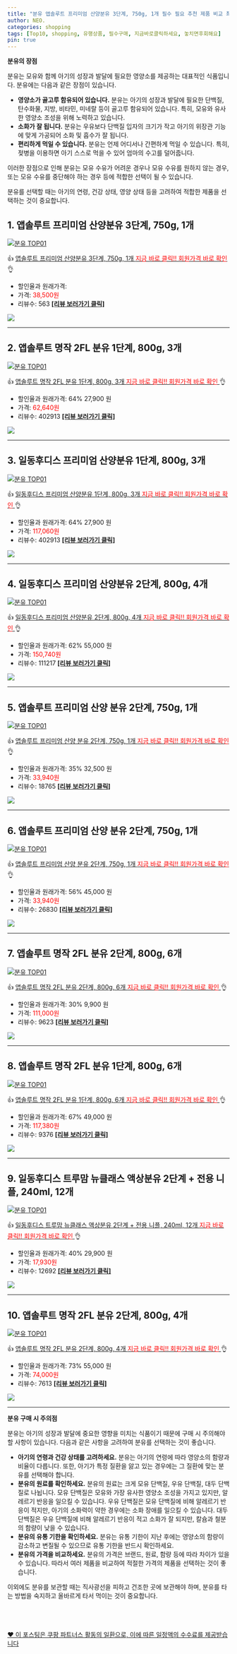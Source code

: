 ```yaml
---
title: "분유 앱솔루트 프리미엄 산양분유 3단계, 750g, 1개 필수 필요 추천 제품 비교 최저 가격 비교 장점 구매 후기 구매평"
author: NEO.
categories: shopping
tags: [Top10, shopping, 유행상품, 필수구매, 지금바로클릭하세요, 놓치면후회해요]
pin: true
---
```

**분유의 장점**

분유는 모유와 함께 아기의 성장과 발달에 필요한 영양소를 제공하는 대표적인 식품입니다. 분유에는 다음과 같은 장점이 있습니다.

* **영양소가 골고루 함유되어 있습니다.** 분유는 아기의 성장과 발달에 필요한 단백질, 탄수화물, 지방, 비타민, 미네랄 등이 골고루 함유되어 있습니다. 특히, 모유와 유사한 영양소 조성을 위해 노력하고 있습니다.
* **소화가 잘 됩니다.** 분유는 우유보다 단백질 입자의 크기가 작고 아기의 위장관 기능에 맞게 가공되어 소화 및 흡수가 잘 됩니다.
* **편리하게 먹일 수 있습니다.** 분유는 언제 어디서나 간편하게 먹일 수 있습니다. 특히, 젖병을 이용하면 아기 스스로 먹을 수 있어 엄마의 수고를 덜어줍니다.

이러한 장점으로 인해 분유는 모유 수유가 어려운 경우나 모유 수유를 원하지 않는 경우, 또는 모유 수유를 중단해야 하는 경우 등에 적합한 선택이 될 수 있습니다.

분유를 선택할 때는 아기의 연령, 건강 상태, 영양 상태 등을 고려하여 적합한 제품을 선택하는 것이 중요합니다.

   

## 1. 앱솔루트 프리미엄 산양분유 3단계, 750g, 1개

[![분유 TOP01](https://thumbnail9.coupangcdn.com/thumbnails/remote/490x490ex/image/product/image/vendoritem/2018/12/14/3880858540/3b47a21a-ea88-49fc-bc8b-e83486615a24.jpg)](https://link.coupang.com/re/AFFSDP?lptag=AF3617701&subid=GithubCoopas&pageKey=130696823&traceid=V0-153&itemId=376199281&vendorItemId=3880858540)


👍 [앱솔루트 프리미엄 산양분유 3단계, 750g, 1개 <font color=red> 지금 바로 클릭!! 회원가격 바로 확인 </font> ](https://link.coupang.com/re/AFFSDP?lptag=AF3617701&subid=GithubCoopas&pageKey=130696823&traceid=V0-153&itemId=376199281&vendorItemId=3880858540) 👌 


- 할인율과 원래가격: 
- 가격: <span style='color:red'>38,500원</span>
- 리뷰수: 563  [**[리뷰 보러가기 클릭]**](https://link.coupang.com/re/AFFSDP?lptag=AF3617701&subid=GithubCoopas&pageKey=130696823&traceid=V0-153&itemId=376199281&vendorItemId=3880858540)

[![](/discount_price.png)](https://link.coupang.com/re/AFFSDP?lptag=AF3617701&subid=GithubCoopas&pageKey=130696823&traceid=V0-153&itemId=376199281&vendorItemId=3880858540)

---


   

## 2. 앱솔루트 명작 2FL 분유 1단계, 800g, 3개

[![분유 TOP01](https://thumbnail10.coupangcdn.com/thumbnails/remote/490x490ex/image/retail/images/8830133571052625-9ed37f2e-a875-42a4-968d-3fddb04eaa09.jpg)](https://link.coupang.com/re/AFFSDP?lptag=AF3617701&subid=GithubCoopas&pageKey=6113139428&traceid=V0-153&itemId=18716551080&vendorItemId=78809898519)


👍 [앱솔루트 명작 2FL 분유 1단계, 800g, 3개 <font color=red> 지금 바로 클릭!! 회원가격 바로 확인 </font> ](https://link.coupang.com/re/AFFSDP?lptag=AF3617701&subid=GithubCoopas&pageKey=6113139428&traceid=V0-153&itemId=18716551080&vendorItemId=78809898519) 👌 


- 할인율과 원래가격: 64%  27,900   원
- 가격: <span style='color:red'>62,640원</span>
- 리뷰수: 402913  [**[리뷰 보러가기 클릭]**](https://link.coupang.com/re/AFFSDP?lptag=AF3617701&subid=GithubCoopas&pageKey=6113139428&traceid=V0-153&itemId=18716551080&vendorItemId=78809898519)

[![](/discount_price.png)](https://link.coupang.com/re/AFFSDP?lptag=AF3617701&subid=GithubCoopas&pageKey=6113139428&traceid=V0-153&itemId=18716551080&vendorItemId=78809898519)

---


   

## 3. 일동후디스 프리미엄 산양분유 1단계, 800g, 3개

[![분유 TOP01](https://thumbnail10.coupangcdn.com/thumbnails/remote/490x490ex/image/retail/images/5221578593728980-ff25c884-e606-4546-bca7-76789d51a4b4.jpg)](https://link.coupang.com/re/AFFSDP?lptag=AF3617701&subid=GithubCoopas&pageKey=7434541344&traceid=V0-153&itemId=19317728836&vendorItemId=3000213257)


👍 [일동후디스 프리미엄 산양분유 1단계, 800g, 3개 <font color=red> 지금 바로 클릭!! 회원가격 바로 확인 </font> ](https://link.coupang.com/re/AFFSDP?lptag=AF3617701&subid=GithubCoopas&pageKey=7434541344&traceid=V0-153&itemId=19317728836&vendorItemId=3000213257) 👌 


- 할인율과 원래가격: 64%  27,900   원
- 가격: <span style='color:red'>117,060원</span>
- 리뷰수: 402913  [**[리뷰 보러가기 클릭]**](https://link.coupang.com/re/AFFSDP?lptag=AF3617701&subid=GithubCoopas&pageKey=7434541344&traceid=V0-153&itemId=19317728836&vendorItemId=3000213257)

[![](/discount_price.png)](https://link.coupang.com/re/AFFSDP?lptag=AF3617701&subid=GithubCoopas&pageKey=7434541344&traceid=V0-153&itemId=19317728836&vendorItemId=3000213257)

---


   

## 4. 일동후디스 프리미엄 산양분유 2단계, 800g, 4개

[![분유 TOP01](https://thumbnail9.coupangcdn.com/thumbnails/remote/490x490ex/image/retail/images/2010429135420965-19ab83f8-11aa-4758-8328-9b6b9302d443.jpg)](https://link.coupang.com/re/AFFSDP?lptag=AF3617701&subid=GithubCoopas&pageKey=6493104250&traceid=V0-153&itemId=15977201424&vendorItemId=85072691018)


👍 [일동후디스 프리미엄 산양분유 2단계, 800g, 4개 <font color=red> 지금 바로 클릭!! 회원가격 바로 확인 </font> ](https://link.coupang.com/re/AFFSDP?lptag=AF3617701&subid=GithubCoopas&pageKey=6493104250&traceid=V0-153&itemId=15977201424&vendorItemId=85072691018) 👌 


- 할인율과 원래가격: 62%  55,000   원
- 가격: <span style='color:red'>150,740원</span>
- 리뷰수: 111217  [**[리뷰 보러가기 클릭]**](https://link.coupang.com/re/AFFSDP?lptag=AF3617701&subid=GithubCoopas&pageKey=6493104250&traceid=V0-153&itemId=15977201424&vendorItemId=85072691018)

[![](/discount_price.png)](https://link.coupang.com/re/AFFSDP?lptag=AF3617701&subid=GithubCoopas&pageKey=6493104250&traceid=V0-153&itemId=15977201424&vendorItemId=85072691018)

---


   

## 5. 앱솔루트 프리미엄 산양 분유 2단계, 750g, 1개

[![분유 TOP01](https://thumbnail8.coupangcdn.com/thumbnails/remote/490x490ex/image/product/image/vendoritem/2018/12/03/3880858373/57611252-f4b9-41b3-9ec7-f8810adc6a68.jpg)](https://link.coupang.com/re/AFFSDP?lptag=AF3617701&subid=GithubCoopas&pageKey=121869449&traceid=V0-153&itemId=362205656&vendorItemId=3880858373)


👍 [앱솔루트 프리미엄 산양 분유 2단계, 750g, 1개 <font color=red> 지금 바로 클릭!! 회원가격 바로 확인 </font> ](https://link.coupang.com/re/AFFSDP?lptag=AF3617701&subid=GithubCoopas&pageKey=121869449&traceid=V0-153&itemId=362205656&vendorItemId=3880858373) 👌 


- 할인율과 원래가격: 35%  32,500   원
- 가격: <span style='color:red'>33,940원</span>
- 리뷰수: 18765  [**[리뷰 보러가기 클릭]**](https://link.coupang.com/re/AFFSDP?lptag=AF3617701&subid=GithubCoopas&pageKey=121869449&traceid=V0-153&itemId=362205656&vendorItemId=3880858373)

[![](/discount_price.png)](https://link.coupang.com/re/AFFSDP?lptag=AF3617701&subid=GithubCoopas&pageKey=121869449&traceid=V0-153&itemId=362205656&vendorItemId=3880858373)

---


   

## 6. 앱솔루트 프리미엄 산양 분유 2단계, 750g, 1개

[![분유 TOP01](https://thumbnail8.coupangcdn.com/thumbnails/remote/490x490ex/image/product/image/vendoritem/2018/12/03/3880858373/57611252-f4b9-41b3-9ec7-f8810adc6a68.jpg)](https://link.coupang.com/re/AFFSDP?lptag=AF3617701&subid=GithubCoopas&pageKey=1555722588&traceid=V0-153&itemId=2660828011&vendorItemId=70651481868)


👍 [앱솔루트 프리미엄 산양 분유 2단계, 750g, 1개 <font color=red> 지금 바로 클릭!! 회원가격 바로 확인 </font> ](https://link.coupang.com/re/AFFSDP?lptag=AF3617701&subid=GithubCoopas&pageKey=1555722588&traceid=V0-153&itemId=2660828011&vendorItemId=70651481868) 👌 


- 할인율과 원래가격: 56%  45,000   원
- 가격: <span style='color:red'>33,940원</span>
- 리뷰수: 26830  [**[리뷰 보러가기 클릭]**](https://link.coupang.com/re/AFFSDP?lptag=AF3617701&subid=GithubCoopas&pageKey=1555722588&traceid=V0-153&itemId=2660828011&vendorItemId=70651481868)

[![](/discount_price.png)](https://link.coupang.com/re/AFFSDP?lptag=AF3617701&subid=GithubCoopas&pageKey=1555722588&traceid=V0-153&itemId=2660828011&vendorItemId=70651481868)

---


   

## 7. 앱솔루트 명작 2FL 분유 2단계, 800g, 6개

[![분유 TOP01](https://thumbnail7.coupangcdn.com/thumbnails/remote/490x490ex/image/retail/images/7877462102154058-fe0a513a-40e9-4a0e-b34e-49fe989127ea.jpg)](https://link.coupang.com/re/AFFSDP?lptag=AF3617701&subid=GithubCoopas&pageKey=7308156780&traceid=V0-153&itemId=15679655153&vendorItemId=84191461596)


👍 [앱솔루트 명작 2FL 분유 2단계, 800g, 6개 <font color=red> 지금 바로 클릭!! 회원가격 바로 확인 </font> ](https://link.coupang.com/re/AFFSDP?lptag=AF3617701&subid=GithubCoopas&pageKey=7308156780&traceid=V0-153&itemId=15679655153&vendorItemId=84191461596) 👌 


- 할인율과 원래가격: 30%  9,900   원
- 가격: <span style='color:red'>111,000원</span>
- 리뷰수: 9623  [**[리뷰 보러가기 클릭]**](https://link.coupang.com/re/AFFSDP?lptag=AF3617701&subid=GithubCoopas&pageKey=7308156780&traceid=V0-153&itemId=15679655153&vendorItemId=84191461596)

[![](/discount_price.png)](https://link.coupang.com/re/AFFSDP?lptag=AF3617701&subid=GithubCoopas&pageKey=7308156780&traceid=V0-153&itemId=15679655153&vendorItemId=84191461596)

---


   

## 8. 앱솔루트 명작 2FL 분유 1단계, 800g, 6개

[![분유 TOP01](https://thumbnail6.coupangcdn.com/thumbnails/remote/490x490ex/image/retail/images/8830133137097123-aaccd240-8fd4-4241-8698-46d77c92f140.jpg)](https://link.coupang.com/re/AFFSDP?lptag=AF3617701&subid=GithubCoopas&pageKey=6113139428&traceid=V0-153&itemId=18716556328&vendorItemId=84993761527)


👍 [앱솔루트 명작 2FL 분유 1단계, 800g, 6개 <font color=red> 지금 바로 클릭!! 회원가격 바로 확인 </font> ](https://link.coupang.com/re/AFFSDP?lptag=AF3617701&subid=GithubCoopas&pageKey=6113139428&traceid=V0-153&itemId=18716556328&vendorItemId=84993761527) 👌 


- 할인율과 원래가격: 67%  49,000   원
- 가격: <span style='color:red'>117,380원</span>
- 리뷰수: 9376  [**[리뷰 보러가기 클릭]**](https://link.coupang.com/re/AFFSDP?lptag=AF3617701&subid=GithubCoopas&pageKey=6113139428&traceid=V0-153&itemId=18716556328&vendorItemId=84993761527)

[![](/discount_price.png)](https://link.coupang.com/re/AFFSDP?lptag=AF3617701&subid=GithubCoopas&pageKey=6113139428&traceid=V0-153&itemId=18716556328&vendorItemId=84993761527)

---


   

## 9. 일동후디스 트루맘 뉴클래스 액상분유 2단계 + 전용 니플, 240ml, 12개

[![분유 TOP01](https://thumbnail7.coupangcdn.com/thumbnails/remote/490x490ex/image/retail/images/4441456637733072-94982d26-8a26-4e01-98b3-a306874230f4.jpg)](https://link.coupang.com/re/AFFSDP?lptag=AF3617701&subid=GithubCoopas&pageKey=7742240096&traceid=V0-153&itemId=20833010283&vendorItemId=70087565045)


👍 [일동후디스 트루맘 뉴클래스 액상분유 2단계 + 전용 니플, 240ml, 12개 <font color=red> 지금 바로 클릭!! 회원가격 바로 확인 </font> ](https://link.coupang.com/re/AFFSDP?lptag=AF3617701&subid=GithubCoopas&pageKey=7742240096&traceid=V0-153&itemId=20833010283&vendorItemId=70087565045) 👌 


- 할인율과 원래가격: 40%  29,900   원
- 가격: <span style='color:red'>17,930원</span>
- 리뷰수: 12692  [**[리뷰 보러가기 클릭]**](https://link.coupang.com/re/AFFSDP?lptag=AF3617701&subid=GithubCoopas&pageKey=7742240096&traceid=V0-153&itemId=20833010283&vendorItemId=70087565045)

[![](/discount_price.png)](https://link.coupang.com/re/AFFSDP?lptag=AF3617701&subid=GithubCoopas&pageKey=7742240096&traceid=V0-153&itemId=20833010283&vendorItemId=70087565045)

---


   

## 10. 앱솔루트 명작 2FL 분유 2단계, 800g, 4개

[![분유 TOP01](https://thumbnail10.coupangcdn.com/thumbnails/remote/490x490ex/image/retail/images/7877462259065261-5b978cbe-647a-49e6-a717-db0480d9b31e.jpg)](https://link.coupang.com/re/AFFSDP?lptag=AF3617701&subid=GithubCoopas&pageKey=7308156780&traceid=V0-153&itemId=18716589302&vendorItemId=84191425745)


👍 [앱솔루트 명작 2FL 분유 2단계, 800g, 4개 <font color=red> 지금 바로 클릭!! 회원가격 바로 확인 </font> ](https://link.coupang.com/re/AFFSDP?lptag=AF3617701&subid=GithubCoopas&pageKey=7308156780&traceid=V0-153&itemId=18716589302&vendorItemId=84191425745) 👌 


- 할인율과 원래가격: 73%  55,000   원
- 가격: <span style='color:red'>74,000원</span>
- 리뷰수: 7613  [**[리뷰 보러가기 클릭]**](https://link.coupang.com/re/AFFSDP?lptag=AF3617701&subid=GithubCoopas&pageKey=7308156780&traceid=V0-153&itemId=18716589302&vendorItemId=84191425745)

[![](/discount_price.png)](https://link.coupang.com/re/AFFSDP?lptag=AF3617701&subid=GithubCoopas&pageKey=7308156780&traceid=V0-153&itemId=18716589302&vendorItemId=84191425745)

---
**분유 구매 시 주의점**

분유는 아기의 성장과 발달에 중요한 영향을 미치는 식품이기 때문에 구매 시 주의해야 할 사항이 있습니다. 다음과 같은 사항을 고려하여 분유를 선택하는 것이 좋습니다.

* **아기의 연령과 건강 상태를 고려하세요.** 분유는 아기의 연령에 따라 영양소의 함량과 비율이 다릅니다. 또한, 아기가 특정 질환을 앓고 있는 경우에는 그 질환에 맞는 분유를 선택해야 합니다.
* **분유의 원료를 확인하세요.** 분유의 원료는 크게 모유 단백질, 우유 단백질, 대두 단백질로 나뉩니다. 모유 단백질은 모유와 가장 유사한 영양소 조성을 가지고 있지만, 알레르기 반응을 일으킬 수 있습니다. 우유 단백질은 모유 단백질에 비해 알레르기 반응이 적지만, 아기의 소화력이 약한 경우에는 소화 장애를 일으킬 수 있습니다. 대두 단백질은 우유 단백질에 비해 알레르기 반응이 적고 소화가 잘 되지만, 칼슘과 철분의 함량이 낮을 수 있습니다.
* **분유의 유통 기한을 확인하세요.** 분유는 유통 기한이 지난 후에는 영양소의 함량이 감소하고 변질될 수 있으므로 유통 기한을 반드시 확인하세요.
* **분유의 가격을 비교하세요.** 분유의 가격은 브랜드, 원료, 함량 등에 따라 차이가 있을 수 있습니다. 따라서 여러 제품을 비교하여 적절한 가격의 제품을 선택하는 것이 좋습니다.

이외에도 분유를 보관할 때는 직사광선을 피하고 건조한 곳에 보관해야 하며, 분유를 타는 방법을 숙지하고 올바르게 타서 먹이는 것이 중요합니다.<br><br><br><br><br> [ ❤  이 포스팅은 쿠팡 파트너스 활동의 일환으로, 이에 따른 일정액의 수수료를 제공받습니다](https://link.coupang.com/a/bcEFyh)